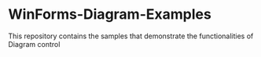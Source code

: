 # WinForms-Diagram-Examples
This repository contains the samples that demonstrate the functionalities of Diagram control
